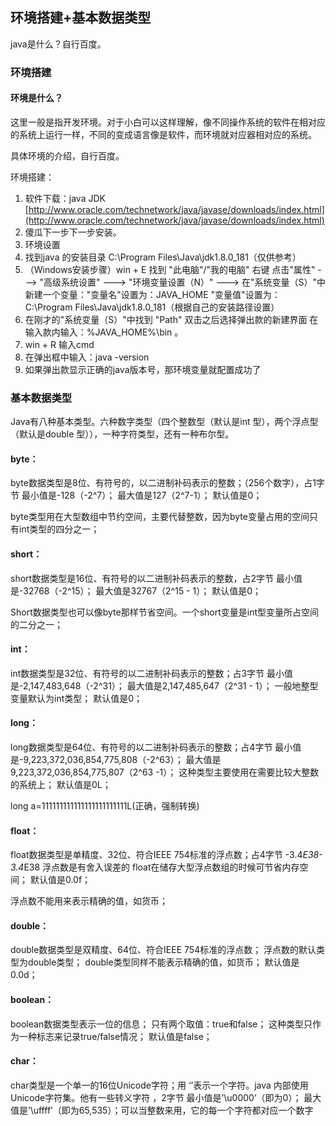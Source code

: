 ## 环境搭建+基本数据类型

java是什么？自行百度。

### 环境搭建

#### 环境是什么？
这里一般是指开发环境。对于小白可以这样理解，像不同操作系统的软件在相对应的系统上运行一样，不同的变成语言像是软件，而环境就对应器相对应的系统。

具体环境的介绍，自行百度。

环境搭建：
1. 软件下载：java JDK  [http://www.oracle.com/technetwork/java/javase/downloads/index.html](http://www.oracle.com/technetwork/java/javase/downloads/index.html)
2. 傻瓜下一步下一步安装。
3. 环境设置
4. 找到java 的安装目录 C:\Program Files\Java\jdk1.8.0_181（仅供参考）
5. （Windows安装步骤）win + E 找到 "此电脑"/"我的电脑" 右键 点击"属性" ---> "高级系统设置" ---> "环境变量设置（N）" ---> 在"系统变量（S）"中新建一个变量："变量名"设置为：JAVA_HOME  "变量值"设置为：C:\Program Files\Java\jdk1.8.0_181（根据自己的安装路径设置）
6. 在刚才的"系统变量（S）"中找到 "Path" 双击之后选择弹出款的新建界面 在输入款内输入：%JAVA_HOME%\bin 。
7. win + R 输入cmd 
8. 在弹出框中输入：java -version 
9. 如果弹出款显示正确的java版本号，那环境变量就配置成功了

### 基本数据类型


Java有八种基本类型。六种数字类型（四个整数型（默认是int 型），两个浮点型（默认是double 型）），一种字符类型，还有一种布尔型。

#### byte：

byte数据类型是8位、有符号的，以二进制补码表示的整数；（256个数字），占1字节
最小值是-128（-2^7）；
最大值是127（2^7-1）；
默认值是0；

byte类型用在大型数组中节约空间，主要代替整数，因为byte变量占用的空间只有int类型的四分之一；

#### short：

short数据类型是16位、有符号的以二进制补码表示的整数，占2字节
最小值是-32768（-2^15）；
最大值是32767（2^15 - 1）；
默认值是0；

Short数据类型也可以像byte那样节省空间。一个short变量是int型变量所占空间的二分之一；

#### int：

int数据类型是32位、有符号的以二进制补码表示的整数；占3字节
最小值是-2,147,483,648（-2^31）；
最大值是2,147,485,647（2^31 - 1）；
一般地整型变量默认为int类型；
默认值是0；

#### long：

long数据类型是64位、有符号的以二进制补码表示的整数；占4字节
最小值是-9,223,372,036,854,775,808（-2^63）；
最大值是9,223,372,036,854,775,807（2^63 -1）；
这种类型主要使用在需要比较大整数的系统上；
默认值是0L；

long a=111111111111111111111111L(正确，强制转换)

#### float：

float数据类型是单精度、32位、符合IEEE 754标准的浮点数；占4字节    -3.4*E38- 3.4*E38
浮点数是有舍入误差的
float在储存大型浮点数组的时候可节省内存空间；
默认值是0.0f；

浮点数不能用来表示精确的值，如货币；

#### double：

double数据类型是双精度、64位、符合IEEE 754标准的浮点数；
浮点数的默认类型为double类型；
double类型同样不能表示精确的值，如货币；
默认值是0.0d；

#### boolean：

boolean数据类型表示一位的信息；
只有两个取值：true和false；
这种类型只作为一种标志来记录true/false情况；
默认值是false；

#### char：

char类型是一个单一的16位Unicode字符；用 ‘’表示一个字符。java 内部使用Unicode字符集。他有一些转义字符 ，2字节
最小值是’\u0000’（即为0）；
最大值是’\uffff’（即为65,535）；可以当整数来用，它的每一个字符都对应一个数字
